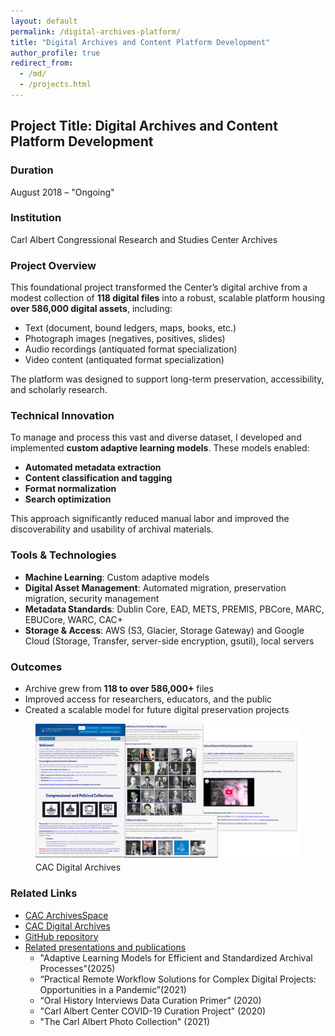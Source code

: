 ```yaml
---
layout: default
permalink: /digital-archives-platform/
title: "Digital Archives and Content Platform Development"
author_profile: true
redirect_from: 
  - /md/
  - /projects.html
---
```


## Project Title: Digital Archives and Content Platform Development

### Duration
August 2018 – "Ongoing"

### Institution
Carl Albert Congressional Research and Studies Center Archives

### Project Overview
This foundational project transformed the Center’s digital archive from a modest collection of **118 digital files** into a robust, scalable platform housing **over 586,000 digital assets**, including:
- Text (document, bound ledgers, maps, books, etc.)
- Photograph images (negatives, positives, slides)
- Audio recordings (antiquated format specialization)
- Video content (antiquated format specialization)

The platform was designed to support long-term preservation, accessibility, and scholarly research.

### Technical Innovation
To manage and process this vast and diverse dataset, I developed and implemented **custom adaptive learning models**. These models enabled:
- **Automated metadata extraction**
- **Content classification and tagging**
- **Format normalization**
- **Search optimization**

This approach significantly reduced manual labor and improved the discoverability and usability of archival materials.

### Tools & Technologies
- **Machine Learning**: Custom adaptive models
- **Digital Asset Management**: Automated migration, preservation migration, security management
- **Metadata Standards**: Dublin Core, EAD, METS, PREMIS, PBCore, MARC, EBUCore, WARC, CAC+
- **Storage & Access**: AWS (S3, Glacier, Storage Gateway) and Google Cloud (Storage, Transfer, server-side encryption, gsutil), local servers

### Outcomes
- Archive grew from **118 to over 586,000+** files
- Improved access for researchers, educators, and the public
- Created a scalable model for future digital preservation projects

<figure>
	<img src="https://github.com/prys0000/prys0000.github.io/blob/5bc1ea5abb4b0d47dccc7eccf39cb15aef636308/images/Jones_DA.jpg">
	<figcaption>CAC Digital Archives</figcaption>
</figure>

### Related Links
- [CAC ArchivesSpace](https://arc.ou.edu/)
- [CAC Digital Archives](https://oucac.access.preservica.com/)
- [GitHub repository](https://github.com/prys0000)
- [Related presentations and publications](https://arc.ou.edu/)
	- "Adaptive Learning Models for Efficient and Standardized Archival Processes"(2025)
	- “Practical Remote Workflow Solutions for Complex Digital Projects: Opportunities in a Pandemic”(2021)
	- “Oral History Interviews Data Curation Primer” (2020)
	- "Carl Albert Center COVID-19 Curation Project" (2020)
	- "The Carl Albert Photo Collection" (2021)
	

